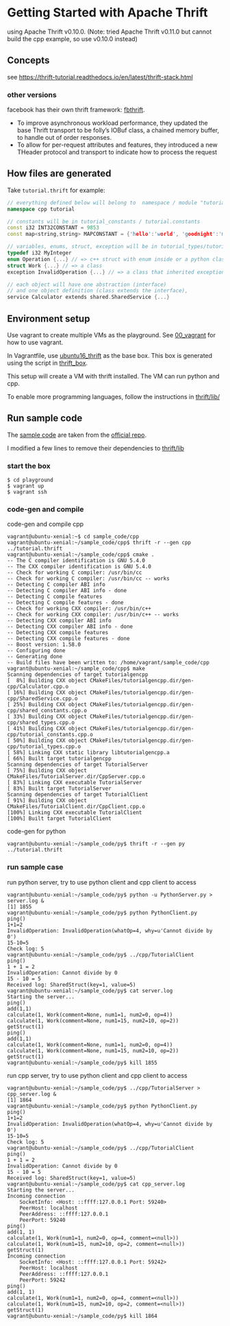 # Getting Started with Apache Thrift

using Apache Thrift v0.10.0.
(Note: tried Apache Thrift v0.11.0 but cannot build the cpp example, so use v0.10.0 instead)

## Concepts

see https://thrift-tutorial.readthedocs.io/en/latest/thrift-stack.html

### other versions

facebook has their own thrift framework: [fbthrift](https://code.fb.com/open-source/under-the-hood-building-and-open-sourcing-fbthrift/).
- To improve asynchronous workload performance, they updated the base Thrift transport to be folly’s IOBuf class, a chained memory buffer, to handle out of order responses.
- To allow for per-request attributes and features, they introduced a new THeader protocol and transport to indicate how to process the request

## How files are generated

Take `tutorial.thrift` for example:
```cpp
// everything defined below will belong to  namespace / module "tutorial"
namespace cpp tutorial

// constants will be in tutorial_constants / tutorial.constants
const i32 INT32CONSTANT = 9853
const map<string,string> MAPCONSTANT = {'hello':'world', 'goodnight':'moon'}

// variables, enums, struct, exception will be in tutorial_types/tutorial.ttypes
typedef i32 MyInteger
enum Operation {...} // => c++ struct with enum inside or a python class
struct Work {...} // => a class
exception InvalidOperation {...} // => a class that inherited exception

// each object will have one abstraction (interface)
// and one object definition (class extends the interface),
service Calculator extends shared.SharedService {...}
```

## Environment setup

Use vagrant to create multiple VMs as the playground. See [00_vagrant](../00_vagrant) for how to use vagrant.

In Vagrantfile, use [ubuntu16_thrift](https://app.vagrantup.com/kumokay/boxes/ubuntu16_thrift) as the base box.
This box is generated using the script in [thrift_box](thrift_box).

This setup will create a VM with thrift installed. The VM can run python and cpp.

To enable more programming languages, follow the instructions in [thrift/lib/<language>](https://github.com/apache/thrift/tree/master/lib)

## Run sample code

The [sample code](thrift_box/sample_code) are taken from the [official repo](https://github.com/apache/thrift/tree/master/tutorial/).

I modified a few lines to remove their dependencies to [thrift/lib](https://github.com/apache/thrift/tree/master/lib)

### start the box
```console
$ cd playground
$ vagrant up
$ vagrant ssh
```

### code-gen and compile

code-gen and compile cpp
```console
vagrant@ubuntu-xenial:~$ cd sample_code/cpp
vagrant@ubuntu-xenial:~/sample_code/cpp$ thrift -r --gen cpp ../tutorial.thrift
vagrant@ubuntu-xenial:~/sample_code/cpp$ cmake .
-- The C compiler identification is GNU 5.4.0
-- The CXX compiler identification is GNU 5.4.0
-- Check for working C compiler: /usr/bin/cc
-- Check for working C compiler: /usr/bin/cc -- works
-- Detecting C compiler ABI info
-- Detecting C compiler ABI info - done
-- Detecting C compile features
-- Detecting C compile features - done
-- Check for working CXX compiler: /usr/bin/c++
-- Check for working CXX compiler: /usr/bin/c++ -- works
-- Detecting CXX compiler ABI info
-- Detecting CXX compiler ABI info - done
-- Detecting CXX compile features
-- Detecting CXX compile features - done
-- Boost version: 1.58.0
-- Configuring done
-- Generating done
-- Build files have been written to: /home/vagrant/sample_code/cpp
vagrant@ubuntu-xenial:~/sample_code/cpp$ make
Scanning dependencies of target tutorialgencpp
[  8%] Building CXX object CMakeFiles/tutorialgencpp.dir/gen-cpp/Calculator.cpp.o
[ 16%] Building CXX object CMakeFiles/tutorialgencpp.dir/gen-cpp/SharedService.cpp.o
[ 25%] Building CXX object CMakeFiles/tutorialgencpp.dir/gen-cpp/shared_constants.cpp.o
[ 33%] Building CXX object CMakeFiles/tutorialgencpp.dir/gen-cpp/shared_types.cpp.o
[ 41%] Building CXX object CMakeFiles/tutorialgencpp.dir/gen-cpp/tutorial_constants.cpp.o
[ 50%] Building CXX object CMakeFiles/tutorialgencpp.dir/gen-cpp/tutorial_types.cpp.o
[ 58%] Linking CXX static library libtutorialgencpp.a
[ 66%] Built target tutorialgencpp
Scanning dependencies of target TutorialServer
[ 75%] Building CXX object CMakeFiles/TutorialServer.dir/CppServer.cpp.o
[ 83%] Linking CXX executable TutorialServer
[ 83%] Built target TutorialServer
Scanning dependencies of target TutorialClient
[ 91%] Building CXX object CMakeFiles/TutorialClient.dir/CppClient.cpp.o
[100%] Linking CXX executable TutorialClient
[100%] Built target TutorialClient
```

code-gen for python
```console
vagrant@ubuntu-xenial:~/sample_code/py$ thrift -r --gen py ../tutorial.thrift
```

### run sample case

run python server, try to use python client and cpp client to access
```console
vagrant@ubuntu-xenial:~/sample_code/py$ python -u PythonServer.py > server.log &
[1] 1855
vagrant@ubuntu-xenial:~/sample_code/py$ python PythonClient.py
ping()
1+1=2
InvalidOperation: InvalidOperation(whatOp=4, why=u'Cannot divide by 0')
15-10=5
Check log: 5
vagrant@ubuntu-xenial:~/sample_code/py$ ../cpp/TutorialClient
ping()
1 + 1 = 2
InvalidOperation: Cannot divide by 0
15 - 10 = 5
Received log: SharedStruct(key=1, value=5)
vagrant@ubuntu-xenial:~/sample_code/py$ cat server.log
Starting the server...
ping()
add(1,1)
calculate(1, Work(comment=None, num1=1, num2=0, op=4))
calculate(1, Work(comment=None, num1=15, num2=10, op=2))
getStruct(1)
ping()
add(1,1)
calculate(1, Work(comment=None, num1=1, num2=0, op=4))
calculate(1, Work(comment=None, num1=15, num2=10, op=2))
getStruct(1)
vagrant@ubuntu-xenial:~/sample_code/py$ kill 1855
```

run cpp server, try to use python client and cpp client to access
```console
vagrant@ubuntu-xenial:~/sample_code/py$ ../cpp/TutorialServer > cpp_server.log &
[1] 1864
vagrant@ubuntu-xenial:~/sample_code/py$ python PythonClient.py
ping()
1+1=2
InvalidOperation: InvalidOperation(whatOp=4, why=u'Cannot divide by 0')
15-10=5
Check log: 5
vagrant@ubuntu-xenial:~/sample_code/py$ ../cpp/TutorialClient
ping()
1 + 1 = 2
InvalidOperation: Cannot divide by 0
15 - 10 = 5
Received log: SharedStruct(key=1, value=5)
vagrant@ubuntu-xenial:~/sample_code/py$ cat cpp_server.log
Starting the server...
Incoming connection
	SocketInfo: <Host: ::ffff:127.0.0.1 Port: 59240>
	PeerHost: localhost
	PeerAddress: ::ffff:127.0.0.1
	PeerPort: 59240
ping()
add(1, 1)
calculate(1, Work(num1=1, num2=0, op=4, comment=<null>))
calculate(1, Work(num1=15, num2=10, op=2, comment=<null>))
getStruct(1)
Incoming connection
	SocketInfo: <Host: ::ffff:127.0.0.1 Port: 59242>
	PeerHost: localhost
	PeerAddress: ::ffff:127.0.0.1
	PeerPort: 59242
ping()
add(1, 1)
calculate(1, Work(num1=1, num2=0, op=4, comment=<null>))
calculate(1, Work(num1=15, num2=10, op=2, comment=<null>))
getStruct(1)
vagrant@ubuntu-xenial:~/sample_code/py$ kill 1864
```
